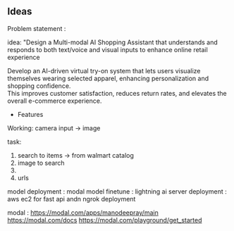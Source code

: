 ## Ideas

Problem statement :

idea: "Design a Multi-modal AI Shopping Assistant that understands and responds to both text/voice and visual inputs to enhance online retail experience

Develop an AI-driven virtual try-on system that lets users visualize themselves wearing selected apparel, enhancing personalization and shopping confidence.  
This improves customer satisfaction, reduces return rates, and elevates the overall e-commerce experience.

- Features
	 

Working:
	camera input -> image

task:
1.  search to items -> from walmart catalog 
2.  image to search 
 3. 
 4.  urls



model deployment : modal 
model finetune : lightning ai
server deployment : aws ec2 for fast api andn ngrok deployment 


modal :
	https://modal.com/apps/manodeepray/main
	https://modal.com/docs
	https://modal.com/playground/get_started